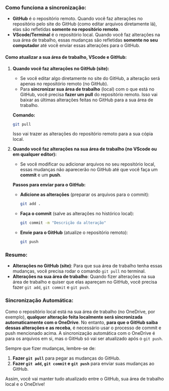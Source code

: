 ### Como funciona a sincronização:

- **GitHub** é o repositório remoto. Quando você faz alterações no repositório pelo site do GitHub (como editar arquivos diretamente lá), elas são refletidas **somente no repositório remoto**.
- **VScode/Terminal** é o repositório local. Quando você faz alterações na sua área de trabalho, essas mudanças são refletidas **somente no seu computador** até você enviar essas alterações para o GitHub.

#### Como atualizar a sua área de trabalho, VScode e GitHub:

1. **Quando você faz alterações no GitHub (site):**
   - Se você editar algo diretamente no site do GitHub, a alteração será apenas no repositório remoto (no GitHub).
   - Para **sincronizar sua área de trabalho** (local) com o que está no GitHub, você precisa **fazer um pull** do repositório remoto. Isso vai baixar as últimas alterações feitas no GitHub para a sua área de trabalho.

   **Comando:**
   ```bash
   git pull
   ```
   Isso vai trazer as alterações do repositório remoto para a sua cópia local.

2. **Quando você faz alterações na sua área de trabalho (no VScode ou em qualquer editor):**
   - Se você modificar ou adicionar arquivos no seu repositório local, essas mudanças não aparecerão no GitHub até que você faça um **commit** e um **push**.
   
   **Passos para enviar para o GitHub:**
   - **Adicione as alterações** (preparar os arquivos para o commit):
     ```bash
     git add .
     ```
   - **Faça o commit** (salve as alterações no histórico local):
     ```bash
     git commit -m "Descrição da alteração"
     ```
   - **Envie para o GitHub** (atualize o repositório remoto):
     ```bash
     git push
     ```

### Resumo:

- **Alterações no GitHub (site)**: Para que sua área de trabalho tenha essas mudanças, você precisa rodar o comando `git pull` no terminal.
- **Alterações na sua área de trabalho**: Quando fizer alterações na sua área de trabalho e quiser que elas apareçam no GitHub, você precisa fazer `git add`, `git commit` e `git push`.

### Sincronização Automática:

Como o repositório local está na sua área de trabalho (no OneDrive, por exemplo), **qualquer alteração feita localmente será sincronizada automaticamente com o OneDrive**. No entanto, **para que o GitHub saiba dessas alterações e as receba**, é necessário usar o processo de commit e push mencionado acima. A sincronização automática com o OneDrive é para os arquivos em si, mas o GitHub só vai ser atualizado após o `git push`.

Sempre que fizer mudanças, lembre-se de:
1. **Fazer `git pull`** para pegar as mudanças do GitHub.
2. **Fazer `git add`, `git commit` e `git push`** para enviar suas mudanças ao GitHub.

Assim, você vai manter tudo atualizado entre o GitHub, sua área de trabalho local e o OneDrive!

